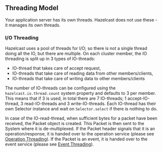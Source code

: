 ## Threading Model

Your application server has its own threads. Hazelcast does not use these - it manages its own threads.

### I/O Threading

Hazelcast uses a pool of threads for I/O; so there is not a single thread doing all the IO, but there are multiple. On each cluster
member, the IO threading is split up in 3 types of IO-threads:

* IO-thread that takes care of accept request,
* IO-threads that take care of reading data from other members/clients,
* IO-threads that take care of writing data to other members/clients

The number of IO-threads can be configured using the `hazelcast.io.thread.count` system property and defaults to 3 per member. 
This means that if 3 is used, in total there are 7 IO-threads; 1 accept-IO-thread, 3 read-IO-threads and 3 write-IO-threads. Each 
IO-thread has their own Selector instance and wait on `Selector.select` if there is nothing to do.

In case of the IO-read-thread, when sufficient bytes for a packet have been received, the Packet object is created. This Packet is 
then sent to the System where it is de-multiplexed. If the Packet header signals that it is an operation/response, it is handed 
over to the operation service (please see [Operation Threading](#operation-threading)). If the Packet is an event, it is handed 
over to the event service (please see [Event Threading](#event-threading)). 

